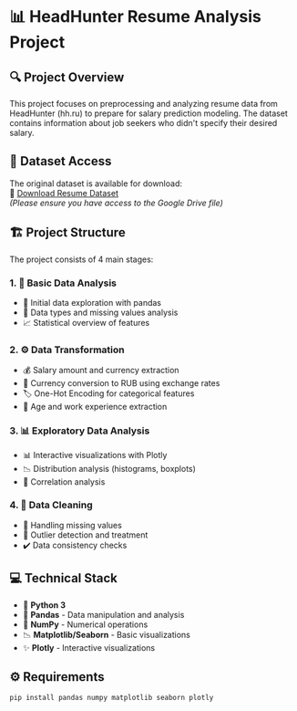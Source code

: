 # 📊 HeadHunter Resume Analysis Project

## 🔍 Project Overview
This project focuses on preprocessing and analyzing resume data from HeadHunter (hh.ru) to prepare for salary prediction modeling. The dataset contains information about job seekers who didn't specify their desired salary.

## 📂 Dataset Access
The original dataset is available for download:  
🔗 [Download Resume Dataset](https://drive.google.com/file/d/1ardsAFX6n9_GP9VxOD-uoeqUvA4oBaU7/view?usp=sharing)  
*(Please ensure you have access to the Google Drive file)*

## 🏗️ Project Structure
The project consists of 4 main stages:

### 1. 🔎 Basic Data Analysis
- 🧹 Initial data exploration with pandas
- 🔎 Data types and missing values analysis
- 📈 Statistical overview of features

### 2. ⚙️ Data Transformation
- 💰 Salary amount and currency extraction
- 🔄 Currency conversion to RUB using exchange rates
- 🏷️ One-Hot Encoding for categorical features
- 🎂 Age and work experience extraction

### 3. 📊 Exploratory Data Analysis
- 📊 Interactive visualizations with Plotly
- 📉 Distribution analysis (histograms, boxplots)
- 🔗 Correlation analysis

### 4. 🧼 Data Cleaning
- 🧩 Handling missing values
- 🎯 Outlier detection and treatment
- ✔️ Data consistency checks

## 💻 Technical Stack
- 🐍 **Python 3**
- 🐼 **Pandas** - Data manipulation and analysis
- 🔢 **NumPy** - Numerical operations
- 📉 **Matplotlib/Seaborn** - Basic visualizations
- ✨ **Plotly** - Interactive visualizations

## ⚙️ Requirements
```bash
pip install pandas numpy matplotlib seaborn plotly
